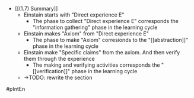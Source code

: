 
- [[(1.7) Summary]]
    - Einstain starts with "Direct experience E"
        - The phase to collect "Direct experience E" corresponds the "information gathering" phase in the learning cycle
    - Einstain makes "Axiom" from "Direct experience E"
        - The phase to make "Axiom" corresionds to the "[[abstraction]]" phase in the learning cycle
    - Einstain make "Specific claims" from the axiom. And then verify them through the experience
        - The making and verifying activities corresponds the "[[verification]]" phase in the learning cycle
    - →TODO: rewrite the section

#pIntEn
